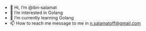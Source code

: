 - 👋 Hi, I’m @ibn-salamat
- 👀 I’m interested in Golang
- 🌱 I’m currently learning Golang
- 📫 How to reach me message to me in n.salamatoff@gmail.com

<!---
ibn-salamat/ibn-salamat is a ✨ special ✨ repository because its `README.md` (this file) appears on your GitHub profile.
You can click the Preview link to take a look at your changes.
--->
